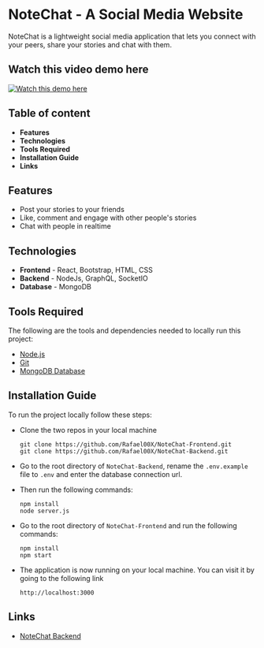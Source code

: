 
# NoteChat - A Social Media Website

NoteChat is a lightweight social media application that lets you connect with your peers, share your stories and chat with them.

## Watch this video demo here
[![Watch this demo here](https://img.youtube.com/vi/NG4l4wApM7w/0.jpg)](https://www.youtube.com/watch?v=NG4l4wApM7w)

## Table of content

* **Features**
* **Technologies**
* **Tools Required**
* **Installation Guide**
* **Links**

## Features

* Post your stories to your friends
* Like, comment and engage with other people's stories
* Chat with people in realtime

## Technologies

* **Frontend** - React, Bootstrap, HTML, CSS
* **Backend** - NodeJs, GraphQL, SocketIO
* **Database** - MongoDB

## Tools Required

The following are the tools and dependencies needed to locally run this project:

* [Node.js](`https://nodejs.org/en/`)
* [Git](`https://git-scm.com/downloads/`)
* [MongoDB Database](`https://www.mongodb.com/`)

## Installation Guide

To run the project locally follow these steps:

* Clone the two repos in your local machine
    ```
    git clone https://github.com/Rafael00X/NoteChat-Frontend.git
    git clone https://github.com/Rafael00X/NoteChat-Backend.git
    ```

* Go to the root directory of `NoteChat-Backend`, rename the `.env.example` file to `.env` and enter the database connection url.

* Then run the following commands:
    ```
    npm install
    node server.js
    ```

* Go to the root directory of `NoteChat-Frontend` and run the following commands:
    ```
    npm install
    npm start
    ```

* The application is now running on your local machine. You can visit it by going to the following link
    ```
    http://localhost:3000
    ```

## Links

* [NoteChat Backend](https://github.com/Rafael00X/NoteChat-Backend.git)
